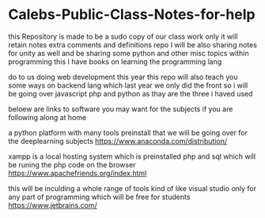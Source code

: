 # Calebs-Public-Class-Notes-for-help
this Repository is made to be a sudo copy of our class work only it will retain notes extra comments and definitions
repo I will be also sharing 
notes for unity as well and be sharing some python and other misc topics within programming
this I have books on learning the programming lang 


do to us doing web development this year this repo will also teach you some ways on backend lang which last year we only did the front so i will be going over javascript php and python as thay are the three i haved used 

beloew are links to software you may want for the subjects if you are following along at home

a python platform with many tools preinstall that we will be going over for the deeplearning subjects
https://www.anaconda.com/distribution/

xampp is a local hosting system which is preinstalled php and sql which will be runing the php code on the browser 
https://www.apachefriends.org/index.html

this will be inculding a whole range of tools kind of like visual studio only for any part of programming which will be free for students
https://www.jetbrains.com/
